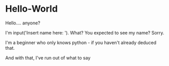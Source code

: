 # Hello-World

Hello.... anyone?

I'm input('Insert name here:    ').
What? You expected to see my name? Sorry.

I'm a beginner who only knows python - if you haven't already deduced that.

And with that, I've run out of what to say
